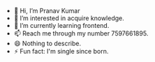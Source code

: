 - 👋 Hi, I’m Pranav Kumar
- 👀 I’m interested in acquire knowledge.
- 🌱 I’m currently learning frontend.
- 📫 Reach me through my number 7597661895.
- 😄 Nothing to describe.
- ⚡ Fun fact: I'm single since born.

<!---
prnv1806/prnv1806 is a ✨ special ✨ repository because its `README.md` (this file) appears on your GitHub profile.
You can click the Preview link to take a look at your changes.
--->
